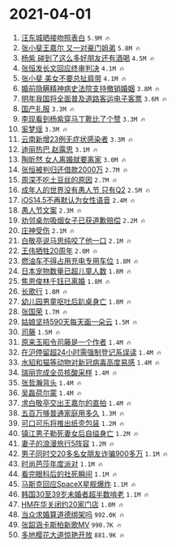 # 2021-04-01

1. [汪东城晒接吻照表白](https://s.weibo.com/weibo?q=%23%E6%B1%AA%E4%B8%9C%E5%9F%8E%E6%99%92%E6%8E%A5%E5%90%BB%E7%85%A7%E8%A1%A8%E7%99%BD%23&Refer=top) `5.9M 🔥`
1. [张小斐王嘉尔 又一对豪门姐弟](https://s.weibo.com/weibo?q=%E5%BC%A0%E5%B0%8F%E6%96%90%E7%8E%8B%E5%98%89%E5%B0%94%20%E5%8F%88%E4%B8%80%E5%AF%B9%E8%B1%AA%E9%97%A8%E5%A7%90%E5%BC%9F&Refer=top) `5.8M 🔥`
1. [杨紫 碰到了这么多好朋友还有酒喝](https://s.weibo.com/weibo?q=%E6%9D%A8%E7%B4%AB%20%E7%A2%B0%E5%88%B0%E4%BA%86%E8%BF%99%E4%B9%88%E5%A4%9A%E5%A5%BD%E6%9C%8B%E5%8F%8B%E8%BF%98%E6%9C%89%E9%85%92%E5%96%9D&Refer=top) `4.5M 🔥`
1. [张恒发长文回应终审判决](https://s.weibo.com/weibo?q=%23%E5%BC%A0%E6%81%92%E5%8F%91%E9%95%BF%E6%96%87%E5%9B%9E%E5%BA%94%E7%BB%88%E5%AE%A1%E5%88%A4%E5%86%B3%23&Refer=top) `4.1M 🔥`
1. [张小斐 美女不要总扯肩带](https://s.weibo.com/weibo?q=%E5%BC%A0%E5%B0%8F%E6%96%90%20%E7%BE%8E%E5%A5%B3%E4%B8%8D%E8%A6%81%E6%80%BB%E6%89%AF%E8%82%A9%E5%B8%A6&Refer=top) `4.1M 🔥`
1. [婚前隐瞒精神病史法院支持撤销婚姻](https://s.weibo.com/weibo?q=%23%E5%A9%9A%E5%89%8D%E9%9A%90%E7%9E%92%E7%B2%BE%E7%A5%9E%E7%97%85%E5%8F%B2%E6%B3%95%E9%99%A2%E6%94%AF%E6%8C%81%E6%92%A4%E9%94%80%E5%A9%9A%E5%A7%BB%23&Refer=top) `3.8M 🔥`
1. [明年我国将全面普及道路客运电子客票](https://s.weibo.com/weibo?q=%23%E6%98%8E%E5%B9%B4%E6%88%91%E5%9B%BD%E5%B0%86%E5%85%A8%E9%9D%A2%E6%99%AE%E5%8F%8A%E9%81%93%E8%B7%AF%E5%AE%A2%E8%BF%90%E7%94%B5%E5%AD%90%E5%AE%A2%E7%A5%A8%23&Refer=top) `3.6M 🔥`
1. [国产礼服](https://s.weibo.com/weibo?q=%E5%9B%BD%E4%BA%A7%E7%A4%BC%E6%9C%8D&Refer=top) `3.3M 🔥`
1. [李现看到杨紫穿马丁靴比了个赞](https://s.weibo.com/weibo?q=%23%E6%9D%8E%E7%8E%B0%E7%9C%8B%E5%88%B0%E6%9D%A8%E7%B4%AB%E7%A9%BF%E9%A9%AC%E4%B8%81%E9%9D%B4%E6%AF%94%E4%BA%86%E4%B8%AA%E8%B5%9E%23&Refer=top) `3.3M 🔥`
1. [奚梦瑶](https://s.weibo.com/weibo?q=%E5%A5%9A%E6%A2%A6%E7%91%B6&Refer=top) `3.3M 🔥`
1. [云南新增23例无症状感染者](https://s.weibo.com/weibo?q=%23%E4%BA%91%E5%8D%97%E6%96%B0%E5%A2%9E23%E4%BE%8B%E6%97%A0%E7%97%87%E7%8A%B6%E6%84%9F%E6%9F%93%E8%80%85%23&Refer=top) `3.3M 🔥`
1. [迪丽热巴 赵露思](https://s.weibo.com/weibo?q=%E8%BF%AA%E4%B8%BD%E7%83%AD%E5%B7%B4%20%E8%B5%B5%E9%9C%B2%E6%80%9D&Refer=top) `3.1M 🔥`
1. [陶昕然 女人离婚就要离家](https://s.weibo.com/weibo?q=%E9%99%B6%E6%98%95%E7%84%B6%20%E5%A5%B3%E4%BA%BA%E7%A6%BB%E5%A9%9A%E5%B0%B1%E8%A6%81%E7%A6%BB%E5%AE%B6&Refer=top) `3.0M 🔥`
1. [张恒被判归还借款2000万](https://s.weibo.com/weibo?q=%23%E5%BC%A0%E6%81%92%E8%A2%AB%E5%88%A4%E5%BD%92%E8%BF%98%E5%80%9F%E6%AC%BE2000%E4%B8%87%23&Refer=top) `2.7M 🔥`
1. [周深不吃土豆丝的原因](https://s.weibo.com/weibo?q=%23%E5%91%A8%E6%B7%B1%E4%B8%8D%E5%90%83%E5%9C%9F%E8%B1%86%E4%B8%9D%E7%9A%84%E5%8E%9F%E5%9B%A0%23&Refer=top) `2.7M 🔥`
1. [成年人的世界没有愚人节 只有Q2](https://s.weibo.com/weibo?q=%E6%88%90%E5%B9%B4%E4%BA%BA%E7%9A%84%E4%B8%96%E7%95%8C%E6%B2%A1%E6%9C%89%E6%84%9A%E4%BA%BA%E8%8A%82%20%E5%8F%AA%E6%9C%89Q2&Refer=top) `2.5M 🔥`
1. [iOS14.5不再默认为女性语音](https://s.weibo.com/weibo?q=%23iOS14.5%E4%B8%8D%E5%86%8D%E9%BB%98%E8%AE%A4%E4%B8%BA%E5%A5%B3%E6%80%A7%E8%AF%AD%E9%9F%B3%23&Refer=top) `2.4M 🔥`
1. [愚人节文案](https://s.weibo.com/weibo?q=%23%E6%84%9A%E4%BA%BA%E8%8A%82%E6%96%87%E6%A1%88%23&Refer=top) `2.3M 🔥`
1. [劝邻桌勿吸烟女子已获道歉赔偿](https://s.weibo.com/weibo?q=%23%E5%8A%9D%E9%82%BB%E6%A1%8C%E5%8B%BF%E5%90%B8%E7%83%9F%E5%A5%B3%E5%AD%90%E5%B7%B2%E8%8E%B7%E9%81%93%E6%AD%89%E8%B5%94%E5%81%BF%23&Refer=top) `2.2M 🔥`
1. [庄神受伤](https://s.weibo.com/weibo?q=%E5%BA%84%E7%A5%9E%E5%8F%97%E4%BC%A4&Refer=top) `2.1M 🔥`
1. [白敬亭说马思纯咬了他一口](https://s.weibo.com/weibo?q=%23%E7%99%BD%E6%95%AC%E4%BA%AD%E8%AF%B4%E9%A9%AC%E6%80%9D%E7%BA%AF%E5%92%AC%E4%BA%86%E4%BB%96%E4%B8%80%E5%8F%A3%23&Refer=top) `2.1M 🔥`
1. [王伟牺牲20周年](https://s.weibo.com/weibo?q=%23%E7%8E%8B%E4%BC%9F%E7%89%BA%E7%89%B220%E5%91%A8%E5%B9%B4%23&Refer=top) `2.0M 🔥`
1. [燃油车不得占用充电专用车位](https://s.weibo.com/weibo?q=%E7%87%83%E6%B2%B9%E8%BD%A6%E4%B8%8D%E5%BE%97%E5%8D%A0%E7%94%A8%E5%85%85%E7%94%B5%E4%B8%93%E7%94%A8%E8%BD%A6%E4%BD%8D&Refer=top) `1.8M 🔥`
1. [日本宠物数量已超儿童人数](https://s.weibo.com/weibo?q=%23%E6%97%A5%E6%9C%AC%E5%AE%A0%E7%89%A9%E6%95%B0%E9%87%8F%E5%B7%B2%E8%B6%85%E5%84%BF%E7%AB%A5%E4%BA%BA%E6%95%B0%23&Refer=top) `1.8M 🔥`
1. [焦恩俊林千钰已离婚](https://s.weibo.com/weibo?q=%E7%84%A6%E6%81%A9%E4%BF%8A%E6%9E%97%E5%8D%83%E9%92%B0%E5%B7%B2%E7%A6%BB%E5%A9%9A&Refer=top) `1.8M 🔥`
1. [长歌行](https://s.weibo.com/weibo?q=%E9%95%BF%E6%AD%8C%E8%A1%8C&Refer=top) `1.8M 🔥`
1. [幼儿园男童呕吐后趴桌身亡](https://s.weibo.com/weibo?q=%23%E5%B9%BC%E5%84%BF%E5%9B%AD%E7%94%B7%E7%AB%A5%E5%91%95%E5%90%90%E5%90%8E%E8%B6%B4%E6%A1%8C%E8%BA%AB%E4%BA%A1%23&Refer=top) `1.8M 🔥`
1. [张国荣](https://s.weibo.com/weibo?q=%E5%BC%A0%E5%9B%BD%E8%8D%A3&Refer=top) `1.7M 🔥`
1. [姑娘坚持590天每天画一朵云](https://s.weibo.com/weibo?q=%E5%A7%91%E5%A8%98%E5%9D%9A%E6%8C%81590%E5%A4%A9%E6%AF%8F%E5%A4%A9%E7%94%BB%E4%B8%80%E6%9C%B5%E4%BA%91&Refer=top) `1.5M 🔥`
1. [司藤](https://s.weibo.com/weibo?q=%E5%8F%B8%E8%97%A4&Refer=top) `1.5M 🔥`
1. [原来玉昭令司藤是一个作者](https://s.weibo.com/weibo?q=%23%E5%8E%9F%E6%9D%A5%E7%8E%89%E6%98%AD%E4%BB%A4%E5%8F%B8%E8%97%A4%E6%98%AF%E4%B8%80%E4%B8%AA%E4%BD%9C%E8%80%85%23&Refer=top) `1.4M 🔥`
1. [在沪停留超24小时需强制登记系误读](https://s.weibo.com/weibo?q=%23%E5%9C%A8%E6%B2%AA%E5%81%9C%E7%95%99%E8%B6%8524%E5%B0%8F%E6%97%B6%E9%9C%80%E5%BC%BA%E5%88%B6%E7%99%BB%E8%AE%B0%E7%B3%BB%E8%AF%AF%E8%AF%BB%23&Refer=top) `1.4M 🔥`
1. [水貂和猫等动物对新冠病毒高度易感](https://s.weibo.com/weibo?q=%23%E6%B0%B4%E8%B2%82%E5%92%8C%E7%8C%AB%E7%AD%89%E5%8A%A8%E7%89%A9%E5%AF%B9%E6%96%B0%E5%86%A0%E7%97%85%E6%AF%92%E9%AB%98%E5%BA%A6%E6%98%93%E6%84%9F%23&Refer=top) `1.4M 🔥`
1. [瑞丽完成全员核酸采样](https://s.weibo.com/weibo?q=%23%E7%91%9E%E4%B8%BD%E5%AE%8C%E6%88%90%E5%85%A8%E5%91%98%E6%A0%B8%E9%85%B8%E9%87%87%E6%A0%B7%23&Refer=top) `1.4M 🔥`
1. [张哲瀚背头](https://s.weibo.com/weibo?q=%23%E5%BC%A0%E5%93%B2%E7%80%9A%E8%83%8C%E5%A4%B4%23&Refer=top) `1.4M 🔥`
1. [吴磊荷尔蒙](https://s.weibo.com/weibo?q=%23%E5%90%B4%E7%A3%8A%E8%8D%B7%E5%B0%94%E8%92%99%23&Refer=top) `1.4M 🔥`
1. [求白敬亭交出王嘉尔的直拍](https://s.weibo.com/weibo?q=%23%E6%B1%82%E7%99%BD%E6%95%AC%E4%BA%AD%E4%BA%A4%E5%87%BA%E7%8E%8B%E5%98%89%E5%B0%94%E7%9A%84%E7%9B%B4%E6%8B%8D%23&Refer=top) `1.4M 🔥`
1. [五百万够普通家庭用多久](https://s.weibo.com/weibo?q=%23%E4%BA%94%E7%99%BE%E4%B8%87%E5%A4%9F%E6%99%AE%E9%80%9A%E5%AE%B6%E5%BA%AD%E7%94%A8%E5%A4%9A%E4%B9%85%23&Refer=top) `1.3M 🔥`
1. [可口可乐将推出纸壳包装](https://s.weibo.com/weibo?q=%23%E5%8F%AF%E5%8F%A3%E5%8F%AF%E4%B9%90%E5%B0%86%E6%8E%A8%E5%87%BA%E7%BA%B8%E5%A3%B3%E5%8C%85%E8%A3%85%23&Refer=top) `1.2M 🔥`
1. [镇江男子勒死妻女后自缢身亡](https://s.weibo.com/weibo?q=%E9%95%87%E6%B1%9F%E7%94%B7%E5%AD%90%E5%8B%92%E6%AD%BB%E5%A6%BB%E5%A5%B3%E5%90%8E%E8%87%AA%E7%BC%A2%E8%BA%AB%E4%BA%A1&Refer=top) `1.2M 🔥`
1. [妻子的浪漫旅行5阵容](https://s.weibo.com/weibo?q=%23%E5%A6%BB%E5%AD%90%E7%9A%84%E6%B5%AA%E6%BC%AB%E6%97%85%E8%A1%8C5%E9%98%B5%E5%AE%B9%23&Refer=top) `1.2M 🔥`
1. [男子同时交20多名女朋友诈骗900多万](https://s.weibo.com/weibo?q=%23%E7%94%B7%E5%AD%90%E5%90%8C%E6%97%B6%E4%BA%A420%E5%A4%9A%E5%90%8D%E5%A5%B3%E6%9C%8B%E5%8F%8B%E8%AF%88%E9%AA%97900%E5%A4%9A%E4%B8%87%23&Refer=top) `1.1M 🔥`
1. [时尚芭莎年度派对](https://s.weibo.com/weibo?q=%E6%97%B6%E5%B0%9A%E8%8A%AD%E8%8E%8E%E5%B9%B4%E5%BA%A6%E6%B4%BE%E5%AF%B9&Refer=top) `1.1M 🔥`
1. [看完眼科后的社死瞬间](https://s.weibo.com/weibo?q=%23%E7%9C%8B%E5%AE%8C%E7%9C%BC%E7%A7%91%E5%90%8E%E7%9A%84%E7%A4%BE%E6%AD%BB%E7%9E%AC%E9%97%B4%23&Refer=top) `1.1M 🔥`
1. [马斯克回应SpaceX星舰爆炸](https://s.weibo.com/weibo?q=%E9%A9%AC%E6%96%AF%E5%85%8B%E5%9B%9E%E5%BA%94SpaceX%E6%98%9F%E8%88%B0%E7%88%86%E7%82%B8&Refer=top) `1.1M 🔥`
1. [韩国30至39岁未婚者超半数啃老](https://s.weibo.com/weibo?q=%23%E9%9F%A9%E5%9B%BD30%E8%87%B339%E5%B2%81%E6%9C%AA%E5%A9%9A%E8%80%85%E8%B6%85%E5%8D%8A%E6%95%B0%E5%95%83%E8%80%81%23&Refer=top) `1.1M 🔥`
1. [HM在华关闭约20家门店](https://s.weibo.com/weibo?q=%23HM%E5%9C%A8%E5%8D%8E%E5%85%B3%E9%97%AD%E7%BA%A620%E5%AE%B6%E9%97%A8%E5%BA%97%23&Refer=top) `1.0M 🔥`
1. [当众求婚算道德绑架吗](https://s.weibo.com/weibo?q=%23%E5%BD%93%E4%BC%97%E6%B1%82%E5%A9%9A%E7%AE%97%E9%81%93%E5%BE%B7%E7%BB%91%E6%9E%B6%E5%90%97%23&Refer=top) `992.0K 🔥`
1. [张韶涵卡斯柏新歌MV](https://s.weibo.com/weibo?q=%23%E5%BC%A0%E9%9F%B6%E6%B6%B5%E5%8D%A1%E6%96%AF%E6%9F%8F%E6%96%B0%E6%AD%8CMV%23&Refer=top) `990.7K 🔥`
1. [多地樱花大道惊艳开放](https://s.weibo.com/weibo?q=%23%E5%A4%9A%E5%9C%B0%E6%A8%B1%E8%8A%B1%E5%A4%A7%E9%81%93%E6%83%8A%E8%89%B3%E5%BC%80%E6%94%BE%23&Refer=top) `881.9K 🔥`
